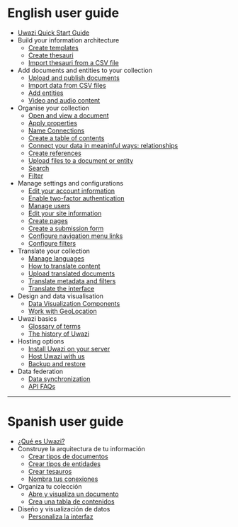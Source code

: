 # English user guide
* [Uwazi Quick Start Guide](https://github.com/huridocs/uwazi/wiki/Uwazi-Quick-Start-Guide/)
* Build your information architecture
    * [Create templates](https://github.com/huridocs/uwazi/wiki/Create-templates)
    * [Create thesauri](https://github.com/huridocs/uwazi/wiki/Create-thesauri)
    * [Import thesauri from a CSV file](https://github.com/huridocs/uwazi/wiki/Import-thesauri-from-CSV)
* Add documents and entities to your collection
    * [Upload and publish documents](https://github.com/huridocs/uwazi/wiki/Upload-and-publish-documents)
    * [Import data from CSV files](https://github.com/huridocs/uwazi/wiki/Import-CSV)
    * [Add entities](https://github.com/huridocs/uwazi/wiki/Create-entities)
    * [Video and audio content](https://github.com/huridocs/uwazi/wiki/Working-with-video-and-audio)
* Organise your collection
    * [Open and view a document](https://github.com/huridocs/uwazi/wiki/Open-and-view-a-document)
    * [Apply properties](https://github.com/huridocs/uwazi/wiki/Apply-properties)
    * [Name Connections](https://github.com/huridocs/uwazi/wiki/Name-connections)
    * [Create a table of contents](https://github.com/huridocs/uwazi/wiki/Create-a-table-of-contents)
    * [Connect your data in meaninful ways: relationships](https://github.com/huridocs/uwazi/wiki/Connect-your-data-in-meaninful-ways:-relationships)
    * [Create references](https://github.com/huridocs/uwazi/wiki/Create-references)
    * [Upload files to a document or entity](https://github.com/huridocs/uwazi/wiki/Upload-files-to-a-document-or-entity)
    * [Search](https://github.com/huridocs/uwazi/wiki/Search)
    * [Filter](https://github.com/huridocs/uwazi/wiki/Filter)
* Manage settings and configurations
    * [Edit your account information](https://github.com/huridocs/uwazi/wiki/Edit-your-account-information)
    * [Enable two-factor authentication](https://github.com/huridocs/uwazi/wiki/Enable-two-factor-authentication)
    * [Manage users](https://github.com/huridocs/uwazi/wiki/Manage-users)
    * [Edit your site information](https://github.com/huridocs/uwazi/wiki/Edit-your-site-information)
    * [Create pages](https://github.com/huridocs/uwazi/wiki/Create-pages)
    * [Create a submission form](https://github.com/huridocs/uwazi/wiki/Submission-Forms)
    * [Configure navigation menu links](https://github.com/huridocs/uwazi/wiki/Configure-navigation-menu-links)
    * [Configure filters](https://github.com/huridocs/uwazi/wiki/Configure-filters)
* Translate your collection
    * [Manage languages](https://github.com/huridocs/uwazi/wiki/Manage-languages)
    * [How to translate content](https://github.com/huridocs/uwazi/wiki/How-to-translate-content)
    * [Upload translated documents](https://github.com/huridocs/uwazi/wiki/Upload-translated-documents)
    * [Translate metadata and filters](https://github.com/huridocs/uwazi/wiki/Translate-document-metadata-and-filters)
    * [Translate the interface](https://github.com/huridocs/uwazi/wiki/Translate-the-interface)
* Design and data visualisation
    * [Data Visualization Components](https://github.com/huridocs/uwazi/wiki/components)
    * [Work with GeoLocation](https://github.com/huridocs/uwazi/wiki/geolocation)
* Uwazi basics
    * [Glossary of terms](https://github.com/huridocs/uwazi/wiki/Glossary-of-terms)
    * [The history of Uwazi](https://github.com/huridocs/uwazi/wiki/History-of-Uwazi)
* Hosting options
    * [Install Uwazi on your server](https://github.com/huridocs/uwazi/wiki/Install-Uwazi-on-your-server)
    * [Host Uwazi with us](https://github.com/huridocs/uwazi/wiki/Host-Uwazi-with-HURIDOCS)
    * [Backup and restore](https://github.com/huridocs/uwazi/wiki/Backup-and-restore)
* Data federation
    * [Data synchronization](https://github.com/huridocs/uwazi/wiki/Data-synchronization)
    * [API FAQs](https://github.com/huridocs/uwazi/wiki/API-FAQs)
***
# Spanish user guide
* [¿Qué es Uwazi?](https://github.com/huridocs/uwazi/wiki/%C2%BFQu%C3%A9-es-Uwazi%3F)
* Construye la arquitectura de tu información
    * [Crear tipos de documentos](https://github.com/huridocs/uwazi/wiki/Crear-tipos-de-documentos)
    * [Crear tipos de entidades](https://github.com/huridocs/uwazi/wiki/Crear-tipos-de-entidades)
    * [Crear tesauros](https://github.com/huridocs/uwazi/wiki/Crear-tesauros)
    * [Nombra tus conexiones](https://github.com/huridocs/uwazi/wiki/Nombra-tus-conexiones)
* Organiza tu colección
    * [Abre y visualiza un documento](https://github.com/huridocs/uwazi/wiki/Abre-y-visualiza-un-documento)
    * [Crea una tabla de contenidos](https://github.com/huridocs/uwazi/wiki/Crea-una-tabla-de-contenidos)
* Diseño y visualización de datos
    * [Personaliza la interfaz](https://github.com/huridocs/uwazi/wiki/Personalizar-la-interfaz)